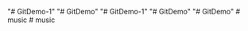 "# GitDemo-1" 
"# GitDemo" 
"# GitDemo-1" 
"# GitDemo" 
"# GitDemo" 
#   m u s i c  
 #   m u s i c  
 